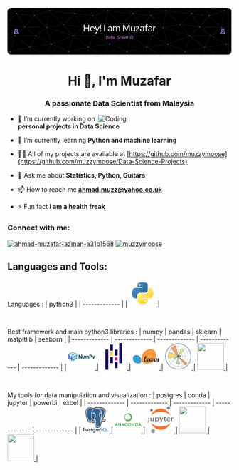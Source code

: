 ![Header](https://github.com/muzzymoose/muzzymoose/blob/main/github-header-image%20(1).png)
<h1 align="center">Hi 👋, I'm Muzafar</h1>
<h3 align="center">A passionate Data Scientist from Malaysia</h3>
<img align="right" alt="Coding" width="300" src="https://chools.in/wp-content/uploads/data-science-2-1.gif">

- 🔭 I’m currently working on **personal projects in Data Science**

- 🌱 I’m currently learning **Python and machine learning**

- 👨‍💻 All of my projects are available at [https://github.com/muzzymoose](https://github.com/muzzymoose/Data-Science-Projects)

- 💬 Ask me about **Statistics, Python, Guitars**

- 📫 How to reach me **ahmad.muzz@yahoo.co.uk**

- ⚡ Fun fact **I am a health freak**

<h3 align="left">Connect with me:</h3>
<p align="left">
<a href="https://linkedin.com/in/ahmad-muzafar-azman-a31b1568" target="blank"><img align="center" src="https://raw.githubusercontent.com/rahuldkjain/github-profile-readme-generator/master/src/images/icons/Social/linked-in-alt.svg" alt="ahmad-muzafar-azman-a31b1568" height="30" width="40" /></a>
<a href="https://instagram.com/muzzymoose" target="blank"><img align="center" src="https://raw.githubusercontent.com/rahuldkjain/github-profile-readme-generator/master/src/images/icons/Social/instagram.svg" alt="muzzymoose" height="30" width="40" /></a>
</p>

<h2 align="left">Languages and Tools:</h2>
<p align="left"> 

Languages :
| python3  | 
| ------------- |
|  <a href="https://www.python.org" target="_blank" rel="noreferrer"> <img src="https://raw.githubusercontent.com/devicons/devicon/master/icons/python/python-original.svg" alt="python" width="60" height="60"/> </a>  | 

<br>

 Best framework and main python3 libraries :
| numpy  | pandas | sklearn | matpltlib  | seaborn  |
| ------------- | ------------- | ------------- | ------------- | ------------- |
| <a href="https://numpy.org/"> <img src="https://github.com/devicons/devicon/blob/master/icons/numpy/numpy-original-wordmark.svg" width="60" height="60"/> </a>  | <a href="https://pandas.pydata.org/" target="_blank" rel="noreferrer"> <img src="https://raw.githubusercontent.com/devicons/devicon/2ae2a900d2f041da66e950e4d48052658d850630/icons/pandas/pandas-original.svg" alt="pandas" width="60" height="60"/> </a>  | <a href="https://scikit-learn.org/stable/" target="_blank" rel="noreferrer"> <img src="https://github.com/devicons/devicon/blob/master/icons/scikitlearn/scikitlearn-original.svg" alt="python" width="60" height="60"/> </a> | <a href="https://matplotlib.org/" target="_blank" rel="noreferrer"> <img src="https://github.com/devicons/devicon/blob/master/icons/matplotlib/matplotlib-original.svg" width="60" height="60"/> </a>  | <a href="https://seaborn.pydata.org/" target="_blank" rel="noreferrer"> <img src="https://seaborn.pydata.org/_images/logo-mark-lightbg.svg" width="60" height="60"/> </a>  |

<br>

 My tools for data manipulation and visualization :
| postgres  | conda | jupyter | powerbi  | excel  |
| ------------- | ------------- | ------------- | ------------- | ------------- |
| <a href="https://www.postgresql.org" target="_blank" rel="noreferrer"> <img src="https://raw.githubusercontent.com/devicons/devicon/master/icons/postgresql/postgresql-original-wordmark.svg" alt="postgresql" width="60" height="60"/> </a>   | <a href="https://www.anaconda.com/" target="_blank" rel="noreferrer"> <img src="https://github.com/devicons/devicon/blob/master/icons/anaconda/anaconda-original-wordmark.svg" width="60" height="60"/> </a>  | <a href="https://jupyter.org/" target="_blank" rel="noreferrer"> <img src="https://github.com/devicons/devicon/blob/master/icons/jupyter/jupyter-original-wordmark.svg" width="60" height="60"/> </a> | <a href="https://app.powerbi.com/" target="_blank" rel="noreferrer"> <img src="https://upload.wikimedia.org/wikipedia/commons/c/cf/New_Power_BI_Logo.svg" width="60" height="60"/> </a>  | <a href="https://www.microsoft.com/en-my/microsoft-365/excel"> <img src="https://upload.wikimedia.org/wikipedia/commons/3/34/Microsoft_Office_Excel_%282019%E2%80%93present%29.svg" width="60" height="60"/> </a>  |
   
  
  </p>
